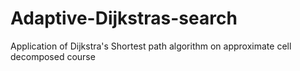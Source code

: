 # Adaptive-Dijkstras-search
Application of Dijkstra's Shortest path algorithm on approximate cell decomposed course
